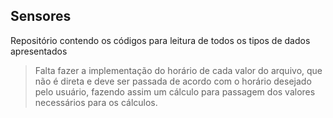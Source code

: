 ## Sensores

Repositório contendo os códigos para leitura de todos os tipos de dados apresentados

> Falta fazer a implementação do horário de cada valor do arquivo, que não é direta e deve ser passada de acordo com o horário desejado pelo usuário, fazendo assim um cálculo para passagem dos valores necessários para os cálculos.